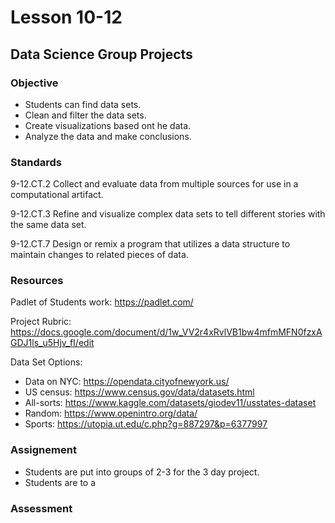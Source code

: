 # Lesson 10-12
## Data Science Group Projects

### Objective
- Students can find data sets.
- Clean and filter the data sets.
- Create visualizations based ont he data.
- Analyze  the data and make conclusions.
  
### Standards
9-12.CT.2 Collect and evaluate data from multiple sources for use in a computational artifact.

9-12.CT.3 Refine and visualize complex data sets to tell different stories with the same data set.
 
9-12.CT.7 Design or remix a program that utilizes a data structure to maintain changes to related pieces of data. 

### Resources
Padlet of Students work: https://padlet.com/ 

Project Rubric: https://docs.google.com/document/d/1w_VV2r4xRvlVB1bw4mfmMFN0fzxAGDJ1ls_u5Hjv_fI/edit 

Data Set Options:
- Data on NYC: https://opendata.cityofnewyork.us/
- US census: https://www.census.gov/data/datasets.html 
- All-sorts: https://www.kaggle.com/datasets/giodev11/usstates-dataset
- Random: https://www.openintro.org/data/
- Sports: https://utopia.ut.edu/c.php?g=887297&p=6377997




### Assignement 
- Students are put into groups of 2-3 for the 3 day project.
- Students are to a
### Assessment